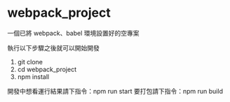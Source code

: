 # webpack_project

一個已將 webpack、babel 環境設置好的空專案 

執行以下步驟之後就可以開始開發
1. git clone 
2. cd webpack_project
3. npm install

開發中想看運行結果請下指令：npm run start
要打包請下指令：npm run build
